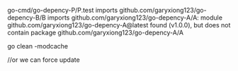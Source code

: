 go-cmd/go-depency-P/P.test imports
github.com/garyxiong123/go-depency-B/B imports
github.com/garyxiong123/go-depency-A/A: module github.com/garyxiong123/go-depency-A@latest 
found (v1.0.0), but does not contain package github.com/garyxiong123/go-depency-A/A



go clean -modcache

//or we can force update 